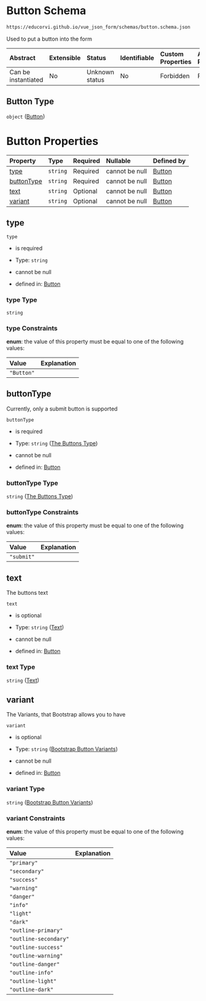 # Button Schema

```txt
https://educorvi.github.io/vue_json_form/schemas/button.schema.json
```

Used to put a button into the form

| Abstract            | Extensible | Status         | Identifiable | Custom Properties | Additional Properties | Access Restrictions | Defined In                                                                 |
| :------------------ | :--------- | :------------- | :----------- | :---------------- | :-------------------- | :------------------ | :------------------------------------------------------------------------- |
| Can be instantiated | No         | Unknown status | No           | Forbidden         | Forbidden             | none                | [button.schema.json](../schemas/button.schema.json "open original schema") |

## Button Type

`object` ([Button](button.md))

# Button Properties

| Property                  | Type     | Required | Nullable       | Defined by                                                                                                                                           |
| :------------------------ | :------- | :------- | :------------- | :--------------------------------------------------------------------------------------------------------------------------------------------------- |
| [type](#type)             | `string` | Required | cannot be null | [Button](button-properties-type.md "https://educorvi.github.io/vue_json_form/schemas/button.schema.json#/properties/type")                           |
| [buttonType](#buttontype) | `string` | Required | cannot be null | [Button](button-properties-the-buttons-type.md "https://educorvi.github.io/vue_json_form/schemas/button.schema.json#/properties/buttonType")         |
| [text](#text)             | `string` | Optional | cannot be null | [Button](button-properties-text.md "https://educorvi.github.io/vue_json_form/schemas/button.schema.json#/properties/text")                           |
| [variant](#variant)       | `string` | Optional | cannot be null | [Button](button-properties-bootstrap-button-variants.md "https://educorvi.github.io/vue_json_form/schemas/variants.schema.json#/properties/variant") |

## type



`type`

*   is required

*   Type: `string`

*   cannot be null

*   defined in: [Button](button-properties-type.md "https://educorvi.github.io/vue_json_form/schemas/button.schema.json#/properties/type")

### type Type

`string`

### type Constraints

**enum**: the value of this property must be equal to one of the following values:

| Value      | Explanation |
| :--------- | :---------- |
| `"Button"` |             |

## buttonType

Currently, only a submit button is supported

`buttonType`

*   is required

*   Type: `string` ([The Buttons Type](button-properties-the-buttons-type.md))

*   cannot be null

*   defined in: [Button](button-properties-the-buttons-type.md "https://educorvi.github.io/vue_json_form/schemas/button.schema.json#/properties/buttonType")

### buttonType Type

`string` ([The Buttons Type](button-properties-the-buttons-type.md))

### buttonType Constraints

**enum**: the value of this property must be equal to one of the following values:

| Value      | Explanation |
| :--------- | :---------- |
| `"submit"` |             |

## text

The buttons text

`text`

*   is optional

*   Type: `string` ([Text](button-properties-text.md))

*   cannot be null

*   defined in: [Button](button-properties-text.md "https://educorvi.github.io/vue_json_form/schemas/button.schema.json#/properties/text")

### text Type

`string` ([Text](button-properties-text.md))

## variant

The Variants, that Bootstrap allows you to have

`variant`

*   is optional

*   Type: `string` ([Bootstrap Button Variants](button-properties-bootstrap-button-variants.md))

*   cannot be null

*   defined in: [Button](button-properties-bootstrap-button-variants.md "https://educorvi.github.io/vue_json_form/schemas/variants.schema.json#/properties/variant")

### variant Type

`string` ([Bootstrap Button Variants](button-properties-bootstrap-button-variants.md))

### variant Constraints

**enum**: the value of this property must be equal to one of the following values:

| Value                 | Explanation |
| :-------------------- | :---------- |
| `"primary"`           |             |
| `"secondary"`         |             |
| `"success"`           |             |
| `"warning"`           |             |
| `"danger"`            |             |
| `"info"`              |             |
| `"light"`             |             |
| `"dark"`              |             |
| `"outline-primary"`   |             |
| `"outline-secondary"` |             |
| `"outline-success"`   |             |
| `"outline-warning"`   |             |
| `"outline-danger"`    |             |
| `"outline-info"`      |             |
| `"outline-light"`     |             |
| `"outline-dark"`      |             |
